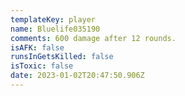 ```yaml
---
templateKey: player
name: Bluelife035190
comments: 600 damage after 12 rounds.
isAFK: false
runsInGetsKilled: false
isToxic: false
date: 2023-01-02T20:47:50.906Z
---
```

